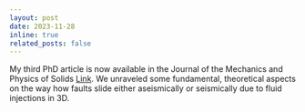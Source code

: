 ```yaml
---
layout: post
date: 2023-11-28
inline: true
related_posts: false
---
```


My third PhD article is now available in the Journal of the Mechanics and Physics of Solids <a href="https://doi.org/10.1016/j.jmps.2023.105506">Link</a>. We unraveled some fundamental, theoretical aspects on the way how faults slide either  aseismically or seismically due to fluid injections in 3D. 
